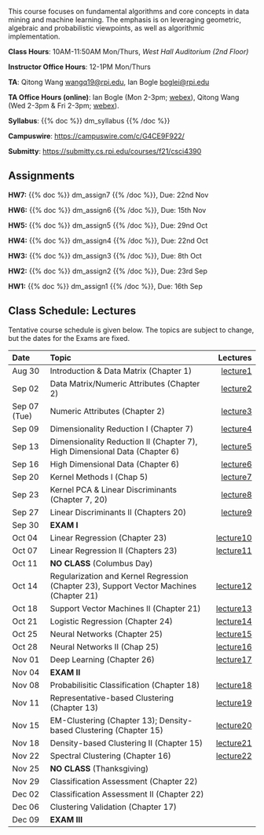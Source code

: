 <!--
.. title: CSCI4390-6390 Data Mining
.. slug: datamining
.. date: 2021-08-12 09:00:31 UTC-04:00
.. tags: 
.. category: 
.. link: 
.. description: 
.. has_math: True
.. type: text
-->

This course focuses on fundamental algorithms and core concepts in data
mining and machine learning. The emphasis is on leveraging geometric,
algebraic and probabilistic viewpoints, as well as algorithmic implementation.

**Class Hours**: 10AM-11:50AM Mon/Thurs, *West Hall Auditorium (2nd Floor)* 

**Instructor Office Hours**: 12-1PM Mon/Thurs

**TA**: Qitong Wang <wangq19@rpi.edu>, Ian Bogle <boglei@rpi.edu>

**TA Office Hours (online)**: Ian Bogle (Mon 2-3pm; [webex](https://rensselaer.webex.com/meet/boglei)), Qitong Wang (Wed 2-3pm & Fri 2-3pm; [webex](https://rensselaer.webex.com/meet/wangq19)).

**Syllabus**: {{% doc %}} dm_syllabus {{% /doc %}}

**Campuswire**: <https://campuswire.com/c/G4CE9F922/>

**Submitty**: <https://submitty.cs.rpi.edu/courses/f21/csci4390>

## Assignments

**HW7:** {{% doc %}} dm_assign7 {{% /doc %}}, Due: 22nd Nov

**HW6:** {{% doc %}} dm_assign6 {{% /doc %}}, Due: 15th Nov

**HW5:** {{% doc %}} dm_assign5 {{% /doc %}}, Due: 29nd Oct

**HW4:** {{% doc %}} dm_assign4 {{% /doc %}}, Due: 22nd Oct

**HW3:** {{% doc %}} dm_assign3 {{% /doc %}}, Due: 8th Oct

**HW2:** {{% doc %}} dm_assign2 {{% /doc %}}, Due: 23rd Sep

**HW1:** {{% doc %}} dm_assign1 {{% /doc %}}, Due: 16th Sep

## Class Schedule: Lectures 

Tentative course schedule is given below. The topics are subject to
change, but the dates for the Exams are fixed.

| Date | Topic | Lectures |
| :--- | :---  | ---: |
|  Aug 30 |  Introduction & Data Matrix (Chapter 1) | [lecture1](http://www.cs.rpi.edu/~zaki/DMCOURSE/lectures/lecture1.pdf)  |
|  Sep 02 |  Data Matrix/Numeric Attributes (Chapter 2) | [lecture2](http://www.cs.rpi.edu/~zaki/DMCOURSE/lectures/lecture2.pdf)   |
|  Sep 07 (Tue) | Numeric Attributes (Chapter 2) | [lecture3](http://www.cs.rpi.edu/~zaki/DMCOURSE/lectures/lecture3.pdf)   |
|  Sep 09 |  Dimensionality Reduction I (Chapter 7) | [lecture4](http://www.cs.rpi.edu/~zaki/DMCOURSE/lectures/lecture4.pdf)   |
|  Sep 13 |  Dimensionality Reduction II (Chapter 7), High Dimensional Data (Chapter 6) | [lecture5](http://www.cs.rpi.edu/~zaki/DMCOURSE/lectures/lecture5.pdf)  |
|  Sep 16 |  High Dimensional Data (Chapter 6) | [lecture6](http://www.cs.rpi.edu/~zaki/DMCOURSE/lectures/lecture6.pdf)  |
|  Sep 20 |  Kernel Methods I (Chap 5) | [lecture7](http://www.cs.rpi.edu/~zaki/DMCOURSE/lectures/lecture7.pdf)   |
|  Sep 23 |  Kernel PCA & Linear Discriminants (Chapter 7, 20) | [lecture8](http://www.cs.rpi.edu/~zaki/DMCOURSE/lectures/lecture8.pdf)  |
|  Sep 27 |  Linear Discriminants II (Chapters 20) | [lecture9](http://www.cs.rpi.edu/~zaki/DMCOURSE/lectures/lecture9.pdf)   |
|  Sep 30 |  **EXAM I** |   |
|  Oct 04 |  Linear Regression (Chapter 23)| [lecture10](http://www.cs.rpi.edu/~zaki/DMCOURSE/lectures/lecture10.pdf)   |
|  Oct 07 |  Linear Regression II (Chapters 23) | [lecture11](http://www.cs.rpi.edu/~zaki/DMCOURSE/lectures/lecture11.pdf)   |
|  Oct 11 |  **NO CLASS** (Columbus Day) |  |
|  Oct 14 |  Regularization and Kernel Regression (Chapter 23), Support Vector Machines (Chapter 21) | [lecture12](http://www.cs.rpi.edu/~zaki/DMCOURSE/lectures/lecture12.pdf)  |
|  Oct 18 |  Support Vector Machines II (Chapter 21) | [lecture13](http://www.cs.rpi.edu/~zaki/DMCOURSE/lectures/lecture13.pdf) |
|  Oct 21 |  Logistic Regression (Chapter 24) | [lecture14](http://www.cs.rpi.edu/~zaki/DMCOURSE/lectures/lecture14.pdf)  |
|  Oct 25 |  Neural Networks (Chapter 25) | [lecture15](http://www.cs.rpi.edu/~zaki/DMCOURSE/lectures/lecture15.pdf) |
|  Oct 28 |  Neural Networks II (Chap 25)   | [lecture16](http://www.cs.rpi.edu/~zaki/DMCOURSE/lectures/lecture16.pdf)  |
|  Nov 01 |  Deep Learning (Chapter 26) | [lecture17](http://www.cs.rpi.edu/~zaki/DMCOURSE/lectures/lecture17.pdf) |
|  Nov 04 |  **EXAM II** |  |
|  Nov 08 |  Probabilisitic Classification (Chapter 18)| [lecture18](http://www.cs.rpi.edu/~zaki/DMCOURSE/lectures/lecture18.pdf) |
|  Nov 11 |  Representative-based Clustering (Chapter 13)  | [lecture19](http://www.cs.rpi.edu/~zaki/DMCOURSE/lectures/lecture19.pdf) |
|  Nov 15 |  EM-Clustering (Chapter 13); Density-based Clustering (Chapter 15)  | [lecture20](http://www.cs.rpi.edu/~zaki/DMCOURSE/lectures/lecture20.pdf) |
|  Nov 18 |  Density-based Clustering II (Chapter 15) | [lecture21](http://www.cs.rpi.edu/~zaki/DMCOURSE/lectures/lecture21.pdf) |
|  Nov 22 |  Spectral Clustering (Chapter 16) |  [lecture22](http://www.cs.rpi.edu/~zaki/DMCOURSE/lectures/lecture22.pdf)  |
|  Nov 25 |  **NO CLASS** (Thanksgiving) |  |
|  Nov 29 |  Classification Assessment (Chapter 22) |  |
|  Dec 02 |  Classification Assessment II (Chapter 22) |  |
|  Dec 06 |  Clustering Validation (Chapter 17) |  |
|  Dec 09 |  **EXAM III**  |  |
 
